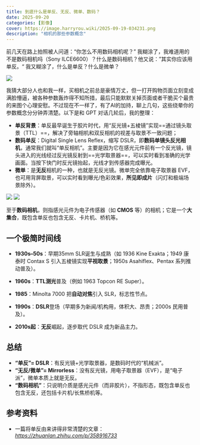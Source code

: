 ```yaml
---
title: 到底什么是单反、无反、微单、数码？
date: 2025-09-20
categories: [影像]
cover: https://image.harryrou.wiki/2025-09-19-034231.png
description: "相机的那些参数概念"
---
```



前几天在路上拍照被人问道：“你怎么不用数码相机呢？” 我糊涂了，我难道用的不是数码相机吗（Sony ILCE6600）？什么是数码相机？他又说：”其实你应该用单反。“ 我又糊涂了，什么是单反？什么是微单？

![](https://image.harryrou.wiki/2025-09-20-ChatGPT-Image-2025-09-20-15-30-03.png)

我猜大部分人也和我一样，买相机之前总是豪情万丈，但一打开购物页面立刻变成满脸懵逼，被各种参数轰炸得不知所措，最后只能默默关掉页面或者干脆买个最贵的来图个心理安慰。不过现在不一样了，有了AI的加持，聊上几句，这些绕晕你的参数概念分分钟弄清楚。以下是和 GPT 对话几轮后，我的整理：

- **单反背景**：单反最早诞生于胶片时代，用“反光镜+五棱镜”实现==通过镜头取景（TTL）==，解决了旁轴相机和双反相机的视差与取景不一致问题；
- **数码单反**：Digital Single Lens Reflex，缩写 DSLR，即**数码单镜头反光相机**，通常我们就叫“单反相机”。主要是因为它在感光元件前有一个反光镜，镜头进入的光线经过反光镜反射到==光学取景器==，可以实时看到准确的光学画面。当按下快门时反光镜抬起，光线才到传感器完成曝光。
- **微单**：是**无反**相机的一种，也就是无反光镜。微单完全依靠电子取景器 EVF，也可用背屏取景，可以实时看到曝光/色彩效果，**所见即成片**（闪灯和极端场景除外）。

![](https://image.harryrou.wiki/2025-09-19-034231.png)
![](https://image.harryrou.wiki/2025-09-19-033852.png)

至于**数码相机**，则指感光元件为电子传感器（如 **CMOS** 等）的相机；它是一个**大集合**，既包含单反也包含无反、卡片机、桥机等。

 
## 一个极简时间线

- **1930s–50s**：早期35mm SLR诞生与成熟（如 1936 Kine Exakta；1949 康泰时 Contax S 引入五棱镜实现**平视取景**；1950s Asahiflex、Pentax 系列推动普及）。
- **1960s**：**TTL测光**普及（例如 1963 Topcon RE Super）。
    
- **1985**：Minolta 7000 把**自动对焦**引入 SLR，标志性节点。
    
- **1990s**：**DSLR**登场（早期多为新闻/机构用，体积大、昂贵；2000s 民用普及）。
    
- **2010s起**：**无反**崛起，逐步取代 DSLR 成为新品主力。

## 总结

- **“单反”= DSLR**：有反光镜+光学取景器，是数码时代的“机械派”。
- **“无反/微单”= Mirrorless**：没有反光镜，用电子取景器（EVF），是“电子派”，微单本质上就是无反。
- **“数码相机”**：只说明介质是感光元件（而非胶片），不指形态，既包含单反也包含无反，还包括卡片机/长焦桥机等。

## 参考资料

- 一篇将单反由来讲得非常清楚的文章：*https://zhuanlan.zhihu.com/p/358916733*